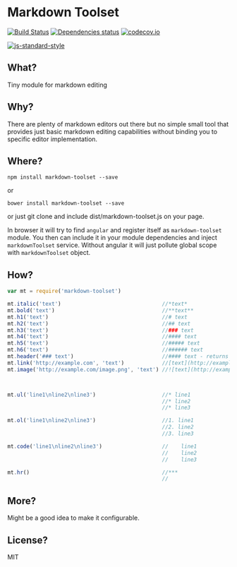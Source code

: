 # Markdown Toolset

[![Build Status](https://travis-ci.org/Deadarius/markdown-toolset.svg?branch=master)](https://travis-ci.org/Deadarius/markdown-toolset)
[![Dependencies status](https://david-dm.org/Deadarius/markdown-toolset.svg)](https://david-dm.org/Deadarius/markdown-toolset)
[![codecov.io](http://codecov.io/github/Deadarius/markdown-toolset/coverage.svg?branch=master)](http://codecov.io/github/Deadarius/markdown-toolset?branch=master)

[![js-standard-style](https://cdn.rawgit.com/feross/standard/master/badge.svg)](https://github.com/feross/standard)
## What?

Tiny module for markdown editing

## Why?

There are plenty of markdown editors out there but no simple small tool that provides just basic markdown editing capabilities without binding you to specific editor implementation.

## Where?

```
npm install markdown-toolset --save
```
or
```
bower install markdown-toolset --save
```

or just git clone and include dist/markdown-toolset.js on your page.

In browser it will try to find ```angular``` and register itself as ```markdown-toolset``` module. You then can include it in your module dependencies and inject ```markdownToolset``` service.
Without angular it will just pollute global scope with ```markdownToolset``` object.

## How?

```js
var mt = require('markdown-toolset')

mt.italic('text')                                //*text*
mt.bold('text')                                  //**text**
mt.h1('text')                                    //# text
mt.h2('text')                                    //## text
mt.h3('text')                                    //### text
mt.h4('text')                                    //#### text
mt.h5('text')                                    //##### text
mt.h6('text')                                    //###### text
mt.header('### text')                            //#### text - returns next header or cycles back to text
mt.link('http://example.com', 'text')            //[text](http://example.com)
mt.image('http://example.com/image.png', 'text') //![text](http://example.com/image.png)



mt.ul('line1\nline2\nline3')                     //* line1
                                                 //* line2
                                                 //* line3

mt.ol('line1\nline2\nline3')                     //1. line1
                                                 //2. line2
                                                 //3. line3

mt.code('line1\nline2\nline3')                   //    line1
                                                 //    line2
                                                 //    line3

mt.hr()                                          //***
                                                 //
```

## More?
Might be a good idea to make it configurable.
## License?
MIT
